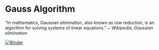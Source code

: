 # Gauss Algorithm
"In mathematics, Gaussian elimination, also known as row reduction, is an algorithm for solving systems of linear equations." ~ *Wikipedia, Gaussian elimination*

[![Binder](https://mybinder.org/badge_logo.svg)](https://mybinder.org/v2/gh/nelsonfrz/gauss-algorithm/HEAD)
